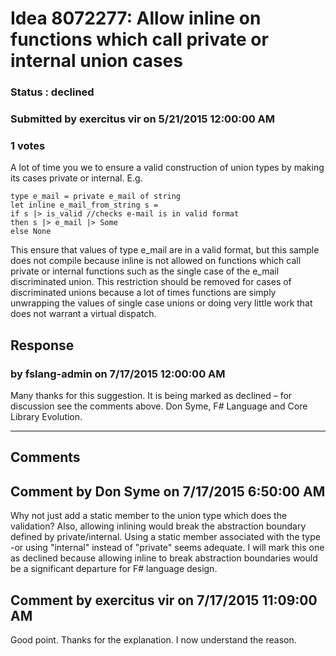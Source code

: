 # Idea 8072277: Allow inline on functions which call private or internal union cases #

### Status : declined

### Submitted by exercitus vir on 5/21/2015 12:00:00 AM

### 1 votes

A lot of time you we to ensure a valid construction of union types by making its cases private or internal. E.g.
```F#
type e_mail = private e_mail of string
let inline e_mail_from_string s =
if s |> is_valid //checks e-mail is in valid format
then s |> e_mail |> Some
else None
```
This ensure that values of type e_mail are in a valid format, but this sample does not compile because inline is not allowed on functions which call private or internal functions such as the single case of the e_mail discriminated union.
This restriction should be removed for cases of discriminated unions because a lot of times functions are simply unwrapping the values of single case unions or doing very little work that does not warrant a virtual dispatch.



## Response 
### by fslang-admin on 7/17/2015 12:00:00 AM

Many thanks for this suggestion. It is being marked as declined – for discussion see the comments above.
Don Syme, F# Language and Core Library Evolution.

------------------------
## Comments


## Comment by Don Syme on 7/17/2015 6:50:00 AM
Why not just add a static member to the union type which does the validation?
Also, allowing inlining would break the abstraction boundary defined by private/internal. Using a static member associated with the type -or using "internal" instead of "private" seems adequate.
I will mark this one as declined because allowing inline to break abstraction boundaries would be a significant departure for F# language design.


## Comment by exercitus vir on 7/17/2015 11:09:00 AM
Good point. Thanks for the explanation. I now understand the reason.

